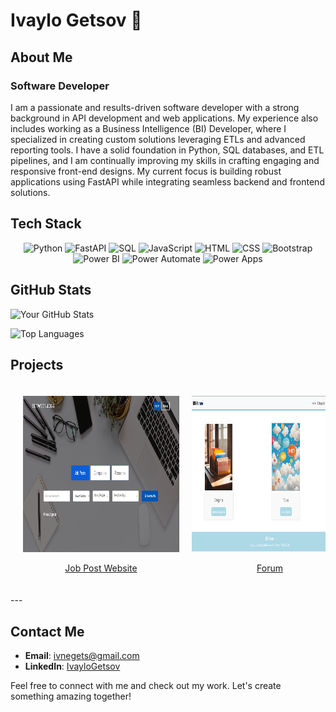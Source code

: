 # Ivaylo Getsov 👋

## About Me

### Software Developer

I am a passionate and results-driven software developer with a strong background in API development and web applications. My experience also includes working as a Business Intelligence (BI) Developer, where I specialized in creating custom solutions leveraging ETLs and advanced reporting tools. I have a solid foundation in Python, SQL databases, and ETL pipelines, and I am continually improving my skills in crafting engaging and responsive front-end designs. My current focus is building robust applications using FastAPI while integrating seamless backend and frontend solutions.

## Tech Stack

<div align="center">

![Python](https://img.shields.io/badge/Python-3776AB?style=for-the-badge&logo=python&logoColor=white)
![FastAPI](https://img.shields.io/badge/FastAPI-009688?style=for-the-badge&logo=fastapi&logoColor=white)
![SQL](https://img.shields.io/badge/SQL-003B57?style=for-the-badge&logo=postgresql&logoColor=white)
![JavaScript](https://img.shields.io/badge/JavaScript-F7DF1E?style=for-the-badge&logo=javascript&logoColor=black)
![HTML](https://img.shields.io/badge/HTML5-E34F26?style=for-the-badge&logo=html5&logoColor=white)
![CSS](https://img.shields.io/badge/CSS3-1572B6?style=for-the-badge&logo=css3&logoColor=white)
![Bootstrap](https://img.shields.io/badge/Bootstrap-7952B3?style=for-the-badge&logo=bootstrap&logoColor=white)
![Power BI](https://img.shields.io/badge/Power%20BI-F2C811?style=for-the-badge&logo=power-bi&logoColor=black)
![Power Automate](https://img.shields.io/badge/Power%20Automate-0066CC?style=for-the-badge&logo=powerautomate&logoColor=white)
![Power Apps](https://img.shields.io/badge/Power%20Apps-742774?style=for-the-badge&logo=powerapps&logoColor=white)

</div>

## GitHub Stats

![Your GitHub Stats](https://github-readme-stats.vercel.app/api?username=IGetsov&show_icons=true&theme=radical)

![Top Languages](https://github-readme-stats.vercel.app/api/top-langs/?username=IGetsov&layout=compact&theme=radical)

## Projects

<div style="display: flex; overflow-x: auto; padding: 20px; gap: 20px;">

  <div style="flex: 0 0 auto; width: 250px;">
    <a href="https://github.com/Randoms-63/BetweenJobs" target="_blank">
      <img src="https://github.com/IGetsov/IGetsov/blob/main/images/BetweenJobs_Thumbnail.png" alt="Between Jobs" width="250" height="250" />
      <p style="text-align: center;">Job Post Website</p>
    </a>
  </div>

  <div style="flex: 0 0 auto; width: 250px;">
    <a href="https://github.com/Kernel-Integrated-Systems/Terelik-Forum" target="_blank">
      <img src="https://github.com/IGetsov/IGetsov/blob/main/images/TelerikForum_Thumbnail.png" alt="Telerik Forum" width="250" height="250" />
      <p style="text-align: center;">Forum</p>
    </a>
  </div>

  <div style="flex: 0 0 auto; width: 250px;">
    <a href="https://github.com/Best-Logistic-Team-Developers/LogisticsApp" target="_blank">
      <img src="https://github.com/IGetsov/IGetsov/blob/main/images/LogisticApp_Thumbnail.png" alt="Logistics App" width="250" height="250" />
      <p style="text-align: center;">OOP Logistic App</p>
    </a>
  </div>

</div>
---

## Contact Me

- **Email**: [ivnegets@gmail.com](mailto:ivnegets@gmail.com)
- **LinkedIn**: [IvayloGetsov](https://www.linkedin.com/in/ivaylo-getsov-78ba8b193/)


Feel free to connect with me and check out my work. Let's create something amazing together!
